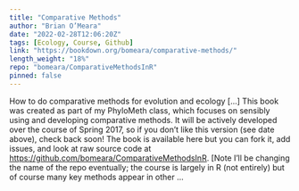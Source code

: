 ```yaml
---
title: "Comparative Methods"
author: "Brian O’Meara"
date: "2022-02-28T12:06:20Z"
tags: [Ecology, Course, Github]
link: "https://bookdown.org/bomeara/comparative-methods/"
length_weight: "18%"
repo: "bomeara/ComparativeMethodsInR"
pinned: false
---
```


How to do comparative methods for evolution and ecology [...] This book was created as part of my PhyloMeth class, which focuses on sensibly using and developing comparative methods. It will be actively developed over the course of Spring 2017, so if you don’t like this version (see date above), check back soon! The book is available here but you can fork it, add issues, and look at raw source code at https://github.com/bomeara/ComparativeMethodsInR. [Note I’ll be changing the name of the repo eventually; the course is largely in R (not entirely) but of course many key methods appear in other  ...
